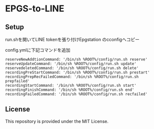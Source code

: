 # EPGS-to-LINE

## Setup
run.shを開いてLINE tokenを張り付けEpgstation のcconfigへコピー

config.ymlに下記コマンドを追加
```
reserveNewAddtionCommand: '/bin/sh %ROOT%/config/run.sh reserve'
reserveUpdateCommand: '/bin/sh %ROOT%/config/run.sh update'
reservedeletedCommand: '/bin/sh %ROOT%/config/run.sh delete'
recordingPreStartCommand: '/bin/sh %ROOT%/config/run.sh prestart'
recordingPrepRecFailedCommand: '/bin/sh %ROOT%/config/run.sh prepfailed'
recordingStartCommand: '/bin/sh %ROOT%/config/run.sh start'
recordingFinishCommand: '/bin/sh %ROOT%/config/run.sh end'
recordingFailedCommand: '/bin/sh %ROOT%/config/run.sh recfailed'
```

## License
This repository is provided under the MIT License.
